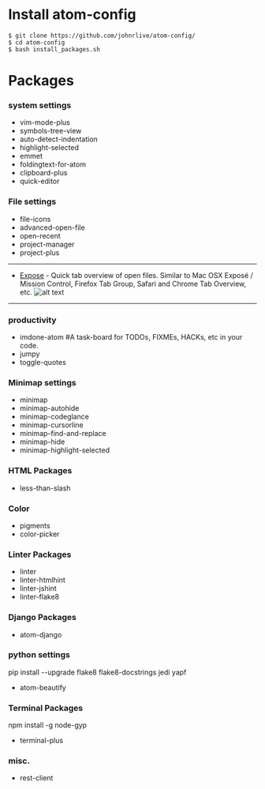 # Install atom-config

```
$ git clone https://github.com/johnrlive/atom-config/
$ cd atom-config
$ bash install_packages.sh
```

# Packages

### system settings
- vim-mode-plus
- symbols-tree-view
- auto-detect-indentation
- highlight-selected
- emmet
- foldingtext-for-atom
- clipboard-plus
- quick-editor


### File settings
- file-icons
- advanced-open-file
- open-recent
- project-manager
- project-plus
----
- [Expose](https://atom.io/packages/expose/) - Quick tab overview of open files. Similar to Mac OSX Exposé / Mission Control, Firefox Tab Group, Safari and Chrome Tab Overview, etc.
![alt text](https://i.github-camo.com/ebe00b0f6d52cf01dba5fd0a0ec3ae861222c4a3/68747470733a2f2f7261772e67697468756275736572636f6e74656e742e636f6d2f6d726f64616c67616172642f61746f6d2d6578706f73652f6d61737465722f73637265656e73686f74732f707265766965772e706e67 "expose")
----


### productivity
- imdone-atom #A task-board for TODOs, FIXMEs, HACKs, etc in your code.
- jumpy
- toggle-quotes

### Minimap settings
- minimap
- minimap-autohide
- minimap-codeglance
- minimap-cursorline
- minimap-find-and-replace
- minimap-hide
- minimap-highlight-selected

### HTML Packages
- less-than-slash

### Color
- pigments
- color-picker

### Linter Packages
- linter
- linter-htmlhint
- linter-jshint
- linter-flake8

### Django Packages
- atom-django

### python settings
pip install --upgrade flake8 flake8-docstrings jedi yapf
- atom-beautify

### Terminal Packages
npm install -g node-gyp
- terminal-plus

### misc.
- rest-client
